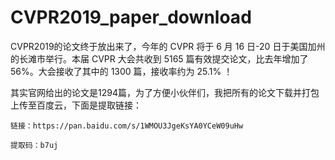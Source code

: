 # CVPR2019_paper_download

CVPR2019的论文终于放出来了，今年的 CVPR 将于 6 月 16 日-20 日于美国加州的长滩市举行。本届 CVPR 大会共收到 5165 篇有效提交论文，比去年增加了 56%。大会接收了其中的 1300 篇，接收率约为 25.1% ！



其实官网给出的论文是1294篇，为了方便小伙伴们，我把所有的论文下载并打包上传至百度云，下面是提取链接：
    
    链接：https://pan.baidu.com/s/1WMOU3JgeKsYA0YCeW09uHw 
    
    提取码：b7uj 


